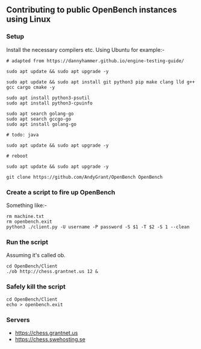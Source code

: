 ## Contributing to public OpenBench instances using Linux

### Setup

Install the necessary compilers etc. Using Ubuntu for example:-

```
# adapted from https://dannyhammer.github.io/engine-testing-guide/
 
sudo apt update && sudo apt upgrade -y

sudo apt update && sudo apt install git python3 pip make clang lld g++ gcc cargo cmake -y

sudo apt install python3-psutil
sudo apt install python3-cpuinfo

sudo apt search golang-go
sudo apt search gccgo-go
sudo apt install golang-go

# todo: java

sudo apt update && sudo apt upgrade -y

# reboot

sudo apt update && sudo apt upgrade -y

git clone https://github.com/AndyGrant/OpenBench OpenBench
```

### Create a script to fire up OpenBench 

Something like:-

```
rm machine.txt
rm openbench.exit
python3 ./client.py -U username -P password -S $1 -T $2 -S 1 --clean
```

### Run the script

Assuming it's called ob.

```
cd OpenBench/Client
./ob http://chess.grantnet.us 12 &
```

### Safely kill the script

```
cd OpenBench/Client
echo > openbench.exit
```

### Servers

- https://chess.grantnet.us 
- https://chess.swehosting.se 

